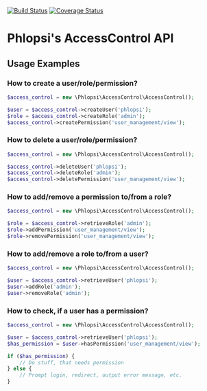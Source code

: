 [![Build Status](https://travis-ci.org/phlopsi/access-control.svg?branch=0.1.0)](https://travis-ci.org/phlopsi/access-control)
[![Coverage Status](https://coveralls.io/repos/phlopsi/access-control/badge.svg?branch=0.1.0&service=github)](https://coveralls.io/github/phlopsi/access-control?branch=0.1.0)

# Phlopsi's AccessControl API
## Usage Examples
### How to create a user/role/permission?
```php
$access_control = new \Phlopsi\AccessControl\AccessControl();

$user = $access_control->createUser('phlopsi');
$role = $access_control->createRole('admin');
$access_control->createPermission('user_management/view');
```

### How to delete a user/role/permission?
```php
$access_control = new \Phlopsi\AccessControl\AccessControl();

$access_control->deleteUser('phlopsi');
$access_control->deleteRole('admin');
$access_control->deletePermission('user_management/view');
```

### How to add/remove a permission to/from a role?
```php
$access_control = new \Phlopsi\AccessControl\AccessControl();

$role = $access_control->retrieveRole('admin');
$role->addPermission('user_management/view');
$role->removePermission('user_management/view');
```

### How to add/remove a role to/from a user?
```php
$access_control = new \Phlopsi\AccessControl\AccessControl();

$user = $access_control->retrieveUser('phlopsi');
$user->addRole('admin');
$user->removeRole('admin');
```

### How to check, if a user has a permission?
```php
$access_control = new \Phlopsi\AccessControl\AccessControl();

$user = $access_control->retrieveUser('phlopsi');
$has_permission = $user->hasPermission('user_management/view');

if ($has_permission) {
    // Do stuff, that needs permission
} else {
    // Prompt login, redirect, output error message, etc.
}
```
